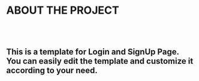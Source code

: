 <h1>ABOUT THE PROJECT</h1><br><br>
<h2>This is a template for Login and SignUp Page. You can easily edit the template and customize it according to your need.</h2>
